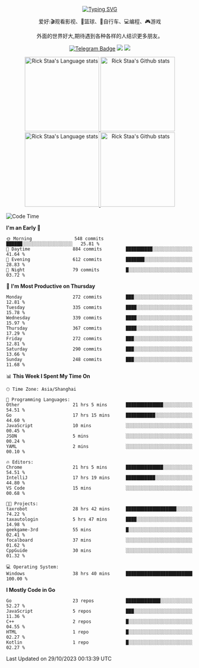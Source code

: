<div align="center"> 

[![Typing SVG](https://readme-typing-svg.herokuapp.com?size=25&duration=2500&color=eeeeee&vCenter=true&width=200&height=40&lines=Hi+there+%F0%9F%91%8B%F0%9F%8F%BB;I'm+DanBai)](https://git.io/typing-svg)

爱好:🎬观看影视、🏀篮球、🚴自行车、💻编程、🎮游戏

外面的世界好大,期待遇到各种各样的人结识更多朋友。

[![Telegram Badge](https://img.shields.io/badge/-Telegram-blue?style=flat&logo=Telegram&logoColor=white)](https://t.me/danbai9420) 
[![](https://img.shields.io/badge/-Blog-brightgreen?style=flat&logo=Blogger&logoColor=white)](https://p00q.cn)
[![](https://img.shields.io/badge/-Email-red?style=flat&logo=Mail.Ru&logoColor=white)](mailto:danbai@88.com)
</div>

<!-- Light Mode -->
<div align="center"> 
<a href="https://github.com/anuraghazra/github-readme-stats#gh-light-mode-only">
<img height=200 src="https://github-readme-stats.vercel.app/api/top-langs/?username=danbai225&layout=compact&langs_count=10&hide_border=1&role=OWNER,COLLABORATOR#gh-light-mode-only" alt="Rick Staa's Language stats" />
</a>
<a href="https://github.com/anuraghazra/github-readme-stats#gh-light-mode-only">
<img height=200 src="https://github-readme-stats.vercel.app/api?username=danbai225&show_icons=true&count_private=true&line_height=28&hide_border=1&include_all_commits=true&card_width=450&role=OWNER,COLLABORATOR&exclude_repo=github-readme-stats#gh-light-mode-only" alt="Rick Staa's Github stats" />
</a>
</div>

<!-- Dark Mode -->
<div align="center"> 
<a href="https://github.com/anuraghazra/github-readme-stats#gh-dark-mode-only">
<img height=200 src="https://github-readme-stats.vercel.app/api/top-langs/?username=danbai225&layout=compact&langs_count=10&hide_border=1&role=OWNER,COLLABORATOR&theme=github_dark#gh-dark-mode-only" alt="Rick Staa's Language stats" />
</a>
<a href="https://github.com/anuraghazra/github-readme-stats#gh-dark-mode-only">
<img height=200 src="https://github-readme-stats.vercel.app/api?username=danbai225&show_icons=true&count_private=true&line_height=28&hide_border=1&include_all_commits=true&card_width=450&role=OWNER,COLLABORATOR&exclude_repo=github-readme-stats&theme=github_dark#gh-dark-mode-only" alt="Rick Staa's Github stats" />
</a>
</div>

<!--START_SECTION:waka-->
![Code Time](http://img.shields.io/badge/Code%20Time-1%2C372%20hrs%2016%20mins-blue)

**I'm an Early 🐤** 

```text
🌞 Morning                548 commits         ██████░░░░░░░░░░░░░░░░░░░   25.81 % 
🌆 Daytime                884 commits         ██████████░░░░░░░░░░░░░░░   41.64 % 
🌃 Evening                612 commits         ███████░░░░░░░░░░░░░░░░░░   28.83 % 
🌙 Night                  79 commits          █░░░░░░░░░░░░░░░░░░░░░░░░   03.72 % 
```
📅 **I'm Most Productive on Thursday** 

```text
Monday                   272 commits         ███░░░░░░░░░░░░░░░░░░░░░░   12.81 % 
Tuesday                  335 commits         ████░░░░░░░░░░░░░░░░░░░░░   15.78 % 
Wednesday                339 commits         ████░░░░░░░░░░░░░░░░░░░░░   15.97 % 
Thursday                 367 commits         ████░░░░░░░░░░░░░░░░░░░░░   17.29 % 
Friday                   272 commits         ███░░░░░░░░░░░░░░░░░░░░░░   12.81 % 
Saturday                 290 commits         ███░░░░░░░░░░░░░░░░░░░░░░   13.66 % 
Sunday                   248 commits         ███░░░░░░░░░░░░░░░░░░░░░░   11.68 % 
```


📊 **This Week I Spent My Time On** 

```text
🕑︎ Time Zone: Asia/Shanghai

💬 Programming Languages: 
Other                    21 hrs 5 mins       ██████████████░░░░░░░░░░░   54.51 % 
Go                       17 hrs 15 mins      ███████████░░░░░░░░░░░░░░   44.60 % 
JavaScript               10 mins             ░░░░░░░░░░░░░░░░░░░░░░░░░   00.45 % 
JSON                     5 mins              ░░░░░░░░░░░░░░░░░░░░░░░░░   00.24 % 
YAML                     2 mins              ░░░░░░░░░░░░░░░░░░░░░░░░░   00.10 % 

🔥 Editors: 
Chrome                   21 hrs 5 mins       ██████████████░░░░░░░░░░░   54.51 % 
IntelliJ                 17 hrs 19 mins      ███████████░░░░░░░░░░░░░░   44.80 % 
VS Code                  15 mins             ░░░░░░░░░░░░░░░░░░░░░░░░░   00.68 % 

🐱‍💻 Projects: 
taxrobot                 28 hrs 42 mins      ███████████████████░░░░░░   74.22 % 
taxautologin             5 hrs 47 mins       ████░░░░░░░░░░░░░░░░░░░░░   14.98 % 
geekgame-3rd             55 mins             █░░░░░░░░░░░░░░░░░░░░░░░░   02.41 % 
focalboard               37 mins             ░░░░░░░░░░░░░░░░░░░░░░░░░   01.62 % 
CppGuide                 30 mins             ░░░░░░░░░░░░░░░░░░░░░░░░░   01.32 % 

💻 Operating System: 
Windows                  38 hrs 40 mins      █████████████████████████   100.00 % 
```

**I Mostly Code in Go** 

```text
Go                       23 repos            █████████████░░░░░░░░░░░░   52.27 % 
JavaScript               5 repos             ███░░░░░░░░░░░░░░░░░░░░░░   11.36 % 
C++                      2 repos             █░░░░░░░░░░░░░░░░░░░░░░░░   04.55 % 
HTML                     1 repo              █░░░░░░░░░░░░░░░░░░░░░░░░   02.27 % 
Kotlin                   1 repo              █░░░░░░░░░░░░░░░░░░░░░░░░   02.27 % 
```




 Last Updated on 29/10/2023 00:13:39 UTC
<!--END_SECTION:waka-->
